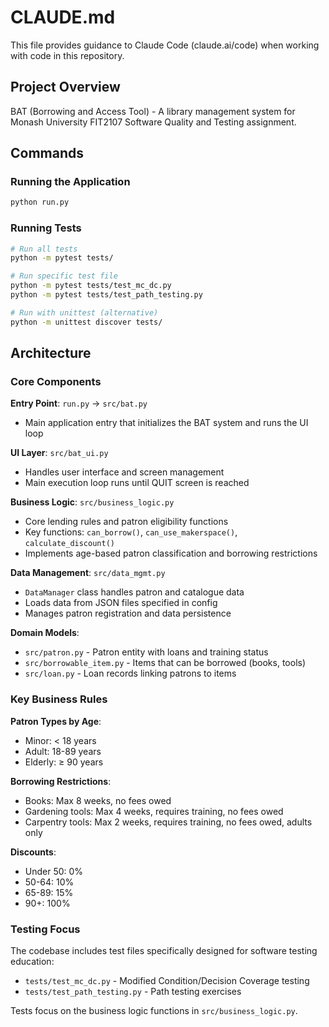 # CLAUDE.md

This file provides guidance to Claude Code (claude.ai/code) when working with code in this repository.

## Project Overview

BAT (Borrowing and Access Tool) - A library management system for Monash University FIT2107 Software Quality and Testing assignment.

## Commands

### Running the Application
```bash
python run.py
```

### Running Tests
```bash
# Run all tests
python -m pytest tests/

# Run specific test file
python -m pytest tests/test_mc_dc.py
python -m pytest tests/test_path_testing.py

# Run with unittest (alternative)
python -m unittest discover tests/
```

## Architecture

### Core Components

**Entry Point**: `run.py` → `src/bat.py`
- Main application entry that initializes the BAT system and runs the UI loop

**UI Layer**: `src/bat_ui.py`
- Handles user interface and screen management
- Main execution loop runs until QUIT screen is reached

**Business Logic**: `src/business_logic.py`
- Core lending rules and patron eligibility functions
- Key functions: `can_borrow()`, `can_use_makerspace()`, `calculate_discount()`
- Implements age-based patron classification and borrowing restrictions

**Data Management**: `src/data_mgmt.py`
- `DataManager` class handles patron and catalogue data
- Loads data from JSON files specified in config
- Manages patron registration and data persistence

**Domain Models**:
- `src/patron.py` - Patron entity with loans and training status
- `src/borrowable_item.py` - Items that can be borrowed (books, tools)
- `src/loan.py` - Loan records linking patrons to items

### Key Business Rules

**Patron Types by Age**:
- Minor: < 18 years
- Adult: 18-89 years
- Elderly: ≥ 90 years

**Borrowing Restrictions**:
- Books: Max 8 weeks, no fees owed
- Gardening tools: Max 4 weeks, requires training, no fees owed
- Carpentry tools: Max 2 weeks, requires training, no fees owed, adults only

**Discounts**:
- Under 50: 0%
- 50-64: 10%
- 65-89: 15%
- 90+: 100%

### Testing Focus

The codebase includes test files specifically designed for software testing education:
- `tests/test_mc_dc.py` - Modified Condition/Decision Coverage testing
- `tests/test_path_testing.py` - Path testing exercises

Tests focus on the business logic functions in `src/business_logic.py`.